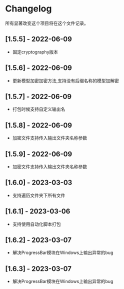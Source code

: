 # Changelog

所有显著改变这个项目将在这个文件记录。



## [1.5.5] - 2022-06-09
- 固定cryptography版本

## [1.5.6] - 2022-06-09
- 更新模型加密加密方法,支持没有后缀名称的模型加解密


## [1.5.7] - 2022-06-09
- 打包时候支持自定义输出名

## [1.5.8] - 2022-06-09
- 加密文件支持传入输出文件夹名称参数


## [1.5.9] - 2022-06-09
- 加密文件支持传入输出文件夹名称参数

## [1.6.0] - 2023-03-03

- 支持遍历文件夹下所有文件

## [1.6.1] - 2023-03-06

- 支持使用自动化脚本打包

## [1.6.2] - 2023-03-07

- 解决ProgressBar模块在Windows上输出异常的bug

## [1.6.3] - 2023-03-07

- 解决ProgressBar模块在Windows上输出异常的bug
